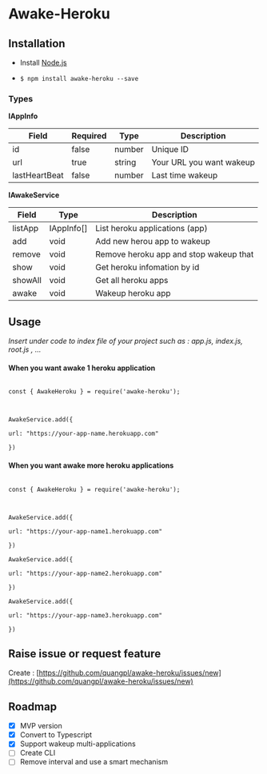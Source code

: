 
# Awake-Heroku

## Installation

  

- Install [Node.js](http://nodejs.org/)

-  ```$ npm install awake-heroku --save```

  
  

### Types

**IAppInfo**

|Field |Required | Type | Description
|--|--|--|--|
| id | false | number| Unique ID
| url | true | string | Your URL you want wakeup
| lastHeartBeat | false |number | Last time wakeup

  

**IAwakeService**

|Field | Type | Description
|--|--|--|
| listApp | IAppInfo[]| List heroku applications (app)
| add | void | Add new herou app to wakeup
| remove |void | Remove heroku app and stop wakeup that
| show |void | Get heroku infomation by id
| showAll |void | Get all heroku apps
| awake |void |Wakeup heroku app

  

## Usage

  

*Insert under code to index file of your project such as : app.js, index.js, root.js , ...*

  

#### When you want awake 1 heroku application

```

const { AwakeHeroku } = require('awake-heroku');

  

AwakeService.add({

url: "https://your-app-name.herokuapp.com"

})

```

#### When you want awake more heroku applications

```

const { AwakeHeroku } = require('awake-heroku');

  

AwakeService.add({

url: "https://your-app-name1.herokuapp.com"

})

AwakeService.add({

url: "https://your-app-name2.herokuapp.com"

})

AwakeService.add({

url: "https://your-app-name3.herokuapp.com"

})

```

  ## Raise issue or request feature
Create : [https://github.com/quangpl/awake-heroku/issues/new](https://github.com/quangpl/awake-heroku/issues/new)

## Roadmap
 - [x] MVP version
 - [x] Convert to Typescript
 - [x] Support wakeup multi-applications
 - [ ] Create CLI
 - [ ] Remove interval and use a smart mechanism
